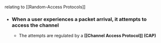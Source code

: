 relating to [[Random-Access Protocols]]
- ### When a user experiences a packet arrival, it attempts to access the channel
	- The attempts are regulated by a **[[Channel Access Protocol]] (CAP)** 